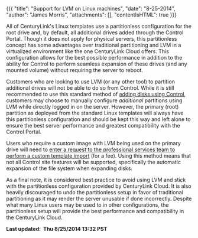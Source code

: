 {{{
  "title": "Support for LVM on Linux machines",
  "date": "8-25-2014",
  "author": "James Morris",
  "attachments": [],
  "contentIsHTML": true
}}}

<p>All of CenturyLink's Linux templates use a partitionless configuration for the root drive and, by default, all additional drives added through the Control Portal.&nbsp;Though it does not apply for physical servers, this partitionless concept has some
  advantages over traditional partitioning and LVM in a virtualized environment like the one CenturyLink Cloud offers.&nbsp;This configuration allows for the best possible performance in addition to the ability for Control to perform seamless expansion
  of these drives (and any mounted volume) without requiring the server to reboot.&nbsp;</p>
<p>Customers who are looking to use LVM (or any other tool) to partition additional drives will not be able to do so from Control. While&nbsp;it is still recommended to use this standard method of&nbsp;<a href="https://t3n.zendesk.com/entries/23317598-Adding-Disks-to-Linux-Virtual-Machines"
  target="_blank">adding disks using Control</a>, customers may choose to manually configure <em>additional</em> partitions using LVM while directly logged in on the server. However,&nbsp;the primary (root) partition as deployed from the standard Linux
  templates will&nbsp;always have this partitionless configuration and should be kept this way and left alone&nbsp;to ensure the best server performance and greatest compatibility with the Control Portal.</p>
<p>Users who require a custom image with LVM being used on the primary drive will need to <a href="http://www.centurylinkcloud.com/products/support/service-tasks#quick-start" target="_blank">enter a request to the professional services team to perform a custom template import</a>&nbsp;(for
  a fee).&nbsp;Using this method means that not all&nbsp;Control site features will be supported, specifically the automatic expansion of the file system when expanding disks.</p>
<p>As a final note, it is considered best practice to avoid using LVM and stick with the partitionless configuration provided by CenturyLink Cloud. It is also heavily discouraged to undo the partitionless setup in favor of traditional partitioning as it
  may render the server unusable if done incorrectly. Despite what many Linux users may be used to in other configurations, the partitionless setup will provide the best performance and compatibility in the CenturyLink Cloud.</p>
<p><strong>Last updated: &nbsp;Thu 8/25/2014 13:32 PST</strong>
</p>